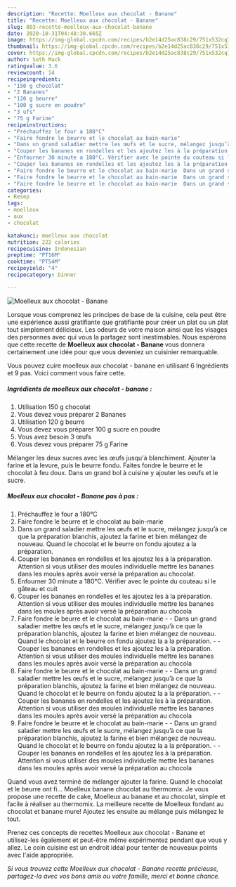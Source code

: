 ```yaml
---
description: "Recette: Moelleux aux chocolat - Banane"
title: "Recette: Moelleux aux chocolat - Banane"
slug: 803-recette-moelleux-aux-chocolat-banane
date: 2020-10-31T04:48:30.665Z
image: https://img-global.cpcdn.com/recipes/b2e14d25ac838c29/751x532cq70/moelleux-aux-chocolat-banane-photo-principale-de-la-recette.jpg
thumbnail: https://img-global.cpcdn.com/recipes/b2e14d25ac838c29/751x532cq70/moelleux-aux-chocolat-banane-photo-principale-de-la-recette.jpg
cover: https://img-global.cpcdn.com/recipes/b2e14d25ac838c29/751x532cq70/moelleux-aux-chocolat-banane-photo-principale-de-la-recette.jpg
author: Seth Mack
ratingvalue: 3.6
reviewcount: 14
recipeingredient:
- "150 g chocolat"
- "2 Bananes"
- "120 g beurre"
- "100 g sucre en poudre"
- "3 ufs"
- "75 g Farine"
recipeinstructions:
- "Préchauffez le four a 180°C"
- "Faire fondre le beurre et le chocolat au bain-marie"
- "Dans un grand saladier mettre les œufs et le sucre, mélangez jusqu’à ce que la préparation blanchis, ajoutez la farine et bien mélangez de nouveau. Quand le chocolat et le beurre on fondu ajoutez a la préparation."
- "Couper les bananes en rondelles et les ajoutez les à la préparation. Attention si vous utiliser des moules individuelle mettre les bananes dans les moules après avoir versé la préparation au chocolat."
- "Enfourner 30 minute a 180°C. Vérifier avec le pointe du couteau si le gâteau et cuit"
- "Couper les bananes en rondelles et les ajoutez les à la préparation. Attention si vous utiliser des moules individuelle mettre les bananes dans les moules après avoir versé la préparation au chocola"
- "Faire fondre le beurre et le chocolat au bain-marie  Dans un grand saladier mettre les œufs et le sucre, mélangez jusqu’à ce que la préparation blanchis, ajoutez la farine et bien mélangez de nouveau. Quand le chocolat et le beurre on fondu ajoutez la a la préparation.  Couper les bananes en rondelles et les ajoutez les à la préparation. Attention si vous utiliser des moules individuelle mettre les bananes dans les moules après avoir versé la préparation au chocola"
- "Faire fondre le beurre et le chocolat au bain-marie  Dans un grand saladier mettre les œufs et le sucre, mélangez jusqu’à ce que la préparation blanchis, ajoutez la farine et bien mélangez de nouveau. Quand le chocolat et le beurre on fondu ajoutez la a la préparation.  Couper les bananes en rondelles et les ajoutez les à la préparation. Attention si vous utiliser des moules individuelle mettre les bananes dans les moules après avoir versé la préparation au chocola"
- "Faire fondre le beurre et le chocolat au bain-marie  Dans un grand saladier mettre les œufs et le sucre, mélangez jusqu’à ce que la préparation blanchis, ajoutez la farine et bien mélangez de nouveau. Quand le chocolat et le beurre on fondu ajoutez la a la préparation.  Couper les bananes en rondelles et les ajoutez les à la préparation. Attention si vous utiliser des moules individuelle mettre les bananes dans les moules après avoir versé la préparation au chocola"
categories:
- Resep
tags:
- moelleux
- aux
- chocolat

katakunci: moelleux aux chocolat 
nutrition: 222 calories
recipecuisine: Indonesian
preptime: "PT16M"
cooktime: "PT54M"
recipeyield: "4"
recipecategory: Dinner

---
```



![Moelleux aux chocolat - Banane](https://img-global.cpcdn.com/recipes/b2e14d25ac838c29/751x532cq70/moelleux-aux-chocolat-banane-photo-principale-de-la-recette.jpg)

Lorsque vous comprenez les principes de base de la cuisine, cela peut être une expérience aussi gratifiante que gratifiante pour créer un plat ou un plat tout simplement délicieux. Les odeurs de votre maison ainsi que les visages des personnes avec qui vous la partagez sont inestimables. Nous espérons que cette recette de <strong> Moelleux aux chocolat - Banane </strong> vous donnera certainement une idée pour que vous deveniez un cuisinier remarquable.

<!--inarticleads1-->

Vous pouvez cuire moelleux aux chocolat - banane en utilisant 6 Ingrédients et 9 pas. Voici comment vous faire cette.

##### Ingrédients de moelleux aux chocolat - banane :

1. Utilisation 150 g chocolat
1. Vous devez vous préparer 2 Bananes
1. Utilisation 120 g beurre
1. Vous devez vous préparer 100 g sucre en poudre
1. Vous avez besoin 3 œufs
1. Vous devez vous préparer 75 g Farine


Mélanger les deux sucres avec les œufs jusqu&#39;à blanchiment. Ajouter la farine et la levure, puis le beurre fondu. Faites fondre le beurre et le chocolat à feu doux. Dans un grand bol à cuisine y ajouter les oeufs et le sucre. 

<!--inarticleads2-->

##### Moelleux aux chocolat - Banane pas à pas :

1. Préchauffez le four a 180°C
1. Faire fondre le beurre et le chocolat au bain-marie
1. Dans un grand saladier mettre les œufs et le sucre, mélangez jusqu’à ce que la préparation blanchis, ajoutez la farine et bien mélangez de nouveau. Quand le chocolat et le beurre on fondu ajoutez a la préparation.
1. Couper les bananes en rondelles et les ajoutez les à la préparation. Attention si vous utiliser des moules individuelle mettre les bananes dans les moules après avoir versé la préparation au chocolat.
1. Enfourner 30 minute a 180°C. Vérifier avec le pointe du couteau si le gâteau et cuit
1. Couper les bananes en rondelles et les ajoutez les à la préparation. Attention si vous utiliser des moules individuelle mettre les bananes dans les moules après avoir versé la préparation au chocola
1. Faire fondre le beurre et le chocolat au bain-marie -  - Dans un grand saladier mettre les œufs et le sucre, mélangez jusqu’à ce que la préparation blanchis, ajoutez la farine et bien mélangez de nouveau. Quand le chocolat et le beurre on fondu ajoutez la a la préparation. -  - Couper les bananes en rondelles et les ajoutez les à la préparation. Attention si vous utiliser des moules individuelle mettre les bananes dans les moules après avoir versé la préparation au chocola
1. Faire fondre le beurre et le chocolat au bain-marie -  - Dans un grand saladier mettre les œufs et le sucre, mélangez jusqu’à ce que la préparation blanchis, ajoutez la farine et bien mélangez de nouveau. Quand le chocolat et le beurre on fondu ajoutez la a la préparation. -  - Couper les bananes en rondelles et les ajoutez les à la préparation. Attention si vous utiliser des moules individuelle mettre les bananes dans les moules après avoir versé la préparation au chocola
1. Faire fondre le beurre et le chocolat au bain-marie -  - Dans un grand saladier mettre les œufs et le sucre, mélangez jusqu’à ce que la préparation blanchis, ajoutez la farine et bien mélangez de nouveau. Quand le chocolat et le beurre on fondu ajoutez la a la préparation. -  - Couper les bananes en rondelles et les ajoutez les à la préparation. Attention si vous utiliser des moules individuelle mettre les bananes dans les moules après avoir versé la préparation au chocola


Quand vous avez terminé de mélanger ajouter la farine. Quand le chocolat et le beurre ont fi… Moelleux banane chocolat au thermomix. Je vous propose une recette de cake, Moelleux au banane et au chocolat, simple et facile à réaliser au thermomix. La meilleure recette de Moelleux fondant au chocolat et banane mure! Ajoutez les ensuite au mélange puis mélangez le tout. 

<!--inarticleads1-->

<p>
Prenez ces concepts de recettes Moelleux aux chocolat - Banane et utilisez-les également et peut-être même expérimentez pendant que vous y allez. Le coin cuisine est un endroit idéal pour tenter de nouveaux points avec l'aide appropriée.
</p>

<p>
<i>Si vous trouvez cette Moelleux aux chocolat - Banane recette précieuse, partagez-la avec vos bons amis ou votre famille, merci et bonne chance.</i>
</p>
